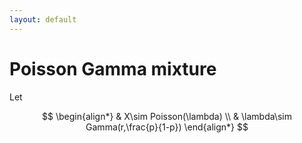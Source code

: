 ```yaml
---
layout: default
---
```


# Poisson Gamma mixture

Let


$$
\begin{align*}
  & X\sim Poisson(\lambda) \\
  & \lambda\sim Gamma(r,\frac{p}{1-p})
\end{align*}
$$
